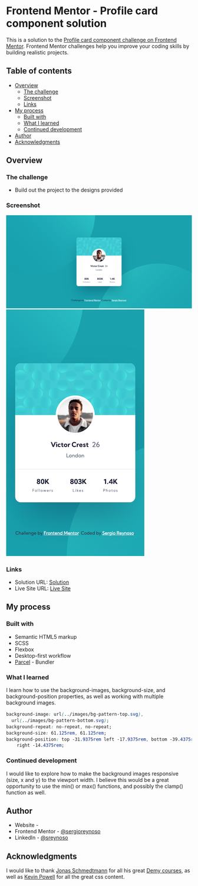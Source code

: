 # Frontend Mentor - Profile card component solution

This is a solution to the [Profile card component challenge on Frontend Mentor](https://www.frontendmentor.io/challenges/profile-card-component-cfArpWshJ). Frontend Mentor challenges help you improve your coding skills by building realistic projects.

## Table of contents

- [Overview](#overview)
  - [The challenge](#the-challenge)
  - [Screenshot](#screenshot)
  - [Links](#links)
- [My process](#my-process)
  - [Built with](#built-with)
  - [What I learned](#what-i-learned)
  - [Continued development](#continued-development)
- [Author](#author)
- [Acknowledgments](#acknowledgments)

## Overview

### The challenge

- Build out the project to the designs provided

### Screenshot

![Desktop](/images/screenshot_desktop.png)
![Mobile](/images/screenshot_mobile.png)

### Links

- Solution URL: [Solution](https://www.frontendmentor.io/solutions/used-backgroundimage-property-and-flexbox-Vv0H0ShTg)
- Live Site URL: [Live Site](https://competent-fermi-e317c5.netlify.app/)

## My process

### Built with

- Semantic HTML5 markup
- SCSS
- Flexbox
- Desktop-first workflow
- [Parcel](https://parceljs.org/) - Bundler

### What I learned

I learn how to use the background-images, background-size, and background-position properties, as well as working with multiple background images.

```css
background-image: url(../images/bg-pattern-top.svg),
  url(../images/bg-pattern-bottom.svg);
background-repeat: no-repeat, no-repeat;
background-size: 61.125rem, 61.125rem;
background-position: top -31.9375rem left -17.9375rem, bottom -39.4375rem
    right -14.4375rem;
```

### Continued development

I would like to explore how to make the background images responsive (size, x and y) to the viewport width. I believe this would be a great opportunity to use the min() or max() functions, and possibly the clamp() function as well.

## Author

- Website - [](www.sergiorswork.com)
- Frontend Mentor - [@sergioreynoso](https://www.frontendmentor.io/profile/sergioreynoso)
- LinkedIn - [@sreynoso](https://www.linkedin.com/in/sreynoso/)

## Acknowledgments

I would like to thank [Jonas Schmedtmann](https://codingheroes.io) for all his great [Demy courses](https://www.udemy.com/user/jonasschmedtmann/), as well as [Kevin Powell](https://www.kevinpowell.co) for all the great css content.
